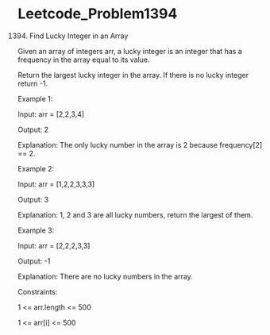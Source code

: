 # Leetcode_Problem1394




1394. Find Lucky Integer in an Array




Given an array of integers arr, a lucky integer is an integer that has a frequency in the array equal to its value.




Return the largest lucky integer in the array. If there is no lucky integer return -1.

 

Example 1:



Input: arr = [2,2,3,4]



Output: 2



Explanation: The only lucky number in the array is 2 because frequency[2] == 2.




Example 2:



Input: arr = [1,2,2,3,3,3]



Output: 3



Explanation: 1, 2 and 3 are all lucky numbers, return the largest of them.




Example 3:




Input: arr = [2,2,2,3,3]




Output: -1




Explanation: There are no lucky numbers in the array.

 



Constraints:




1 <= arr.length <= 500




1 <= arr[i] <= 500
